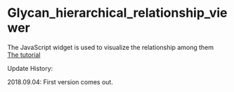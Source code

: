 # Glycan_hierarchical_relationship_viewer
The JavaScript widget is used to visualize the relationship among them
<br><a href="index.html">The tutorial</a><br>

Update History:

2018.09.04:
First version comes out.
